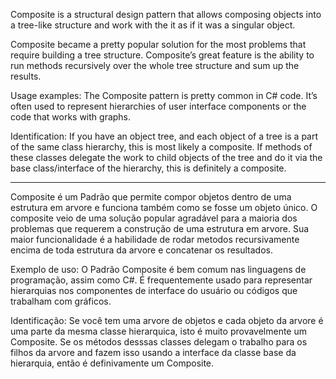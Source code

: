 Composite is a structural design pattern that allows composing objects into a tree-like structure and work with the it as if it was a singular object.

Composite became a pretty popular solution for the most problems that require building a tree structure. Composite’s great feature is the ability to run methods recursively over the whole tree structure and sum up the results.

Usage examples: The Composite pattern is pretty common in C# code. It’s often used to represent hierarchies of user interface components or the code that works with graphs.

Identification: If you have an object tree, and each object of a tree is a part of the same class hierarchy, this is most likely a composite. If methods of these classes delegate the work to child objects of the tree and do it via the base class/interface of the hierarchy, this is definitely a composite.

--------------------------------------------------------------------------------------------------------------------
Composite é um Padrão que permite compor objetos dentro de uma estrutura em arvore e funciona também como se fosse um objeto único.
O composite veio de uma solução popular agradável para a maioria dos problemas que requerem a construção de uma estrutura em arvore.
Sua maior funcionalidade é a habilidade de rodar metodos recursivamente encima de toda estrutura da arvore e concatenar os resultados.

Exemplo de uso: O Padrão Composite é bem comum nas linguagens de programação, assim como C#. É frequentemente usado para representar hierarquias nos componentes de interface do usuário ou códigos que trabalham com gráficos.

Identificação: Se você tem uma arvore de objetos e cada objeto da arvore é uma parte da mesma classe hierarquica, isto é muito provavelmente um Composite. Se os métodos desssas classes delegam o trabalho para os filhos da arvore and fazem isso usando a interface da classe base da hierarquia, então é definivamente um Composite.
